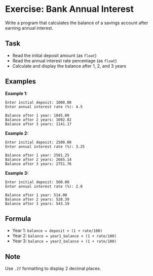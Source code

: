 # Exercise: Bank Annual Interest

Write a program that calculates the balance of a savings account after earning annual interest.

## Task
- Read the initial deposit amount (as `float`)
- Read the annual interest rate percentage (as `float`)
- Calculate and display the balance after 1, 2, and 3 years

## Examples
**Example 1:**
```
Enter initial deposit: 1000.00
Enter annual interest rate (%): 4.5
```
```
Balance after 1 year: 1045.00
Balance after 2 years: 1092.02
Balance after 3 years: 1141.17
```

**Example 2:**
```
Enter initial deposit: 2500.00
Enter annual interest rate (%): 3.25
```
```
Balance after 1 year: 2581.25
Balance after 2 years: 2665.14
Balance after 3 years: 2751.76
```

**Example 3:**
```
Enter initial deposit: 500.00
Enter annual interest rate (%): 2.8
```
```
Balance after 1 year: 514.00
Balance after 2 years: 528.39
Balance after 3 years: 543.19
```

## Formula
- Year 1: `balance = deposit × (1 + rate/100)`
- Year 2: `balance = year1_balance × (1 + rate/100)`  
- Year 3: `balance = year2_balance × (1 + rate/100)`

## Note
Use `.2f` formatting to display 2 decimal places.